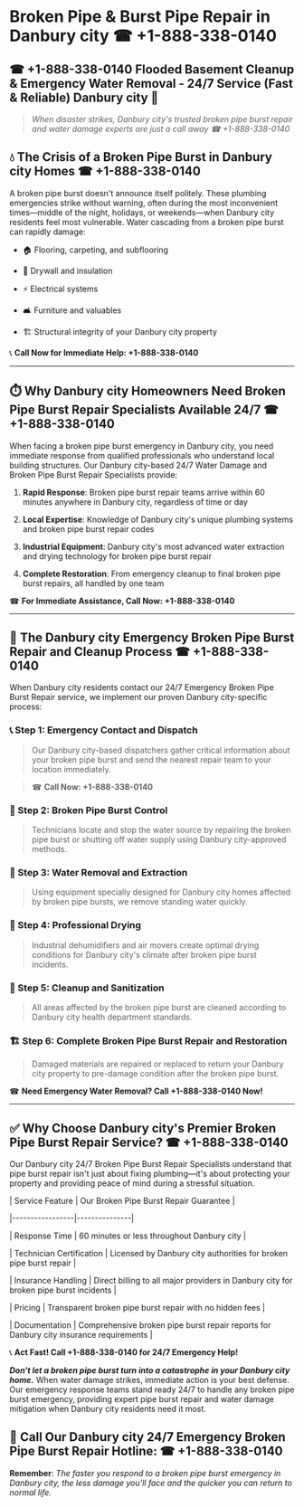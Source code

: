 # Broken Pipe & Burst Pipe Repair in Danbury city ☎ +1-888-338-0140  
## ☎ +1-888-338-0140 Flooded Basement Cleanup & Emergency Water Removal - 24/7 Service (Fast & Reliable) Danbury city 🚨  

> *When disaster strikes, Danbury city's trusted broken pipe burst repair and water damage experts are just a call away ☎ +1-888-338-0140*  

## 💧 The Crisis of a Broken Pipe Burst in Danbury city Homes ☎ +1-888-338-0140  

A broken pipe burst doesn't announce itself politely. These plumbing emergencies strike without warning, often during the most inconvenient times—middle of the night, holidays, or weekends—when Danbury city residents feel most vulnerable. Water cascading from a broken pipe burst can rapidly damage:  

* 🏠 Flooring, carpeting, and subflooring  
* 🧱 Drywall and insulation  
* ⚡ Electrical systems  
* 🛋️ Furniture and valuables  
* 🏗️ Structural integrity of your Danbury city property  

📞 **Call Now for Immediate Help: +1-888-338-0140**  

---  

## ⏱️ Why Danbury city Homeowners Need Broken Pipe Burst Repair Specialists Available 24/7 ☎ +1-888-338-0140  

When facing a broken pipe burst emergency in Danbury city, you need immediate response from qualified professionals who understand local building structures. Our Danbury city-based 24/7 Water Damage and Broken Pipe Burst Repair Specialists provide:  

1. **Rapid Response**: Broken pipe burst repair teams arrive within 60 minutes anywhere in Danbury city, regardless of time or day  
2. **Local Expertise**: Knowledge of Danbury city's unique plumbing systems and broken pipe burst repair codes  
3. **Industrial Equipment**: Danbury city's most advanced water extraction and drying technology for broken pipe burst repair  
4. **Complete Restoration**: From emergency cleanup to final broken pipe burst repairs, all handled by one team  

☎ **For Immediate Assistance, Call Now: +1-888-338-0140**  

---  

## 🔧 The Danbury city Emergency Broken Pipe Burst Repair and Cleanup Process ☎ +1-888-338-0140  

When Danbury city residents contact our 24/7 Emergency Broken Pipe Burst Repair service, we implement our proven Danbury city-specific process:  

### 📞 Step 1: Emergency Contact and Dispatch  
> Our Danbury city-based dispatchers gather critical information about your broken pipe burst and send the nearest repair team to your location immediately.  
> ☎ **Call Now: +1-888-338-0140**  

### 🚿 Step 2: Broken Pipe Burst Control  
> Technicians locate and stop the water source by repairing the broken pipe burst or shutting off water supply using Danbury city-approved methods.  

### 🌊 Step 3: Water Removal and Extraction  
> Using equipment specially designed for Danbury city homes affected by broken pipe bursts, we remove standing water quickly.  

### 💨 Step 4: Professional Drying  
> Industrial dehumidifiers and air movers create optimal drying conditions for Danbury city's climate after broken pipe burst incidents.  

### 🧼 Step 5: Cleanup and Sanitization  
> All areas affected by the broken pipe burst are cleaned according to Danbury city health department standards.  

### 🏗️ Step 6: Complete Broken Pipe Burst Repair and Restoration  
> Damaged materials are repaired or replaced to return your Danbury city property to pre-damage condition after the broken pipe burst.  

☎ **Need Emergency Water Removal? Call +1-888-338-0140 Now!**  

---  

## ✅ Why Choose Danbury city's Premier Broken Pipe Burst Repair Service? ☎ +1-888-338-0140  

Our Danbury city 24/7 Broken Pipe Burst Repair Specialists understand that pipe burst repair isn't just about fixing plumbing—it's about protecting your property and providing peace of mind during a stressful situation.  

| Service Feature | Our Broken Pipe Burst Repair Guarantee |  
|-----------------|---------------|  
| Response Time | 60 minutes or less throughout Danbury city |  
| Technician Certification | Licensed by Danbury city authorities for broken pipe burst repair |  
| Insurance Handling | Direct billing to all major providers in Danbury city for broken pipe burst incidents |  
| Pricing | Transparent broken pipe burst repair with no hidden fees |  
| Documentation | Comprehensive broken pipe burst repair reports for Danbury city insurance requirements |  

📞 **Act Fast! Call +1-888-338-0140 for 24/7 Emergency Help!**  

***Don't let a broken pipe burst turn into a catastrophe in your Danbury city home.*** When water damage strikes, immediate action is your best defense. Our emergency response teams stand ready 24/7 to handle any broken pipe burst emergency, providing expert pipe burst repair and water damage mitigation when Danbury city residents need it most.  

## 📱 Call Our Danbury city 24/7 Emergency Broken Pipe Burst Repair Hotline: ☎ +1-888-338-0140  

**Remember**: *The faster you respond to a broken pipe burst emergency in Danbury city, the less damage you'll face and the quicker you can return to normal life.*
